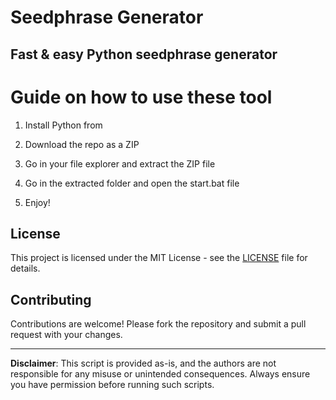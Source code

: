 # Seedphrase Generator      
     
## Fast & easy Python seedphrase generator     
           
# Guide on how to use these tool      
         
1. Install Python from      
  
2. Download the repo as a ZIP     
  
3. Go in your file explorer and extract the ZIP file   
       
4. Go in the extracted folder and open the start.bat file     
    
5. Enjoy!       
       
## License      
   
This project is licensed under the MIT License - see the [LICENSE](LICENSE) file for details.            
   
## Contributing   
       
Contributions are welcome! Please fork the repository and submit a pull request with your changes.        
    
---    
     
**Disclaimer**: This script is provided as-is, and the authors are not responsible for any misuse or unintended consequences. Always ensure you have permission before running such scripts.      